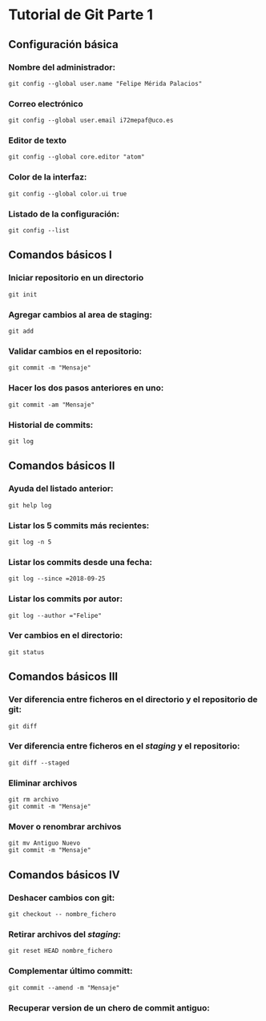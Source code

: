 # Tutorial de Git Parte 1
## Configuración básica
### Nombre del administrador:
`git config --global user.name "Felipe Mérida Palacios"`
### Correo electrónico
`git config --global user.email i72mepaf@uco.es`
### Editor de texto
`git config --global core.editor "atom"`
### Color de la interfaz:
`git config --global color.ui true`
### Listado de la configuración:
`git config --list`
## Comandos básicos I
### Iniciar repositorio en un directorio
`git init`
### Agregar cambios al area de staging:
`git add`
### Validar cambios en el repositorio:
`git commit -m "Mensaje"`
### Hacer los dos pasos anteriores en uno:
`git commit -am "Mensaje"`
### Historial de commits:
`git log`
## Comandos básicos II
### Ayuda del listado anterior:
`git help log`
### Listar los 5 commits más recientes:
`git log -n 5`
### Listar los commits desde una fecha:
`git log --since =2018-09-25`
### Listar los commits por autor:
`git log --author ="Felipe"`
### Ver cambios en el directorio:
`git status`
## Comandos básicos III
### Ver diferencia entre ficheros en el directorio y el repositorio de git:
`git diff`
### Ver diferencia entre ficheros en el *staging* y el repositorio:
`git diff --staged`
### Eliminar archivos
~~~
git rm archivo
git commit -m "Mensaje"
~~~
### Mover o renombrar archivos
~~~
git mv Antiguo Nuevo
git commit -m "Mensaje"
~~~
## Comandos básicos IV
### Deshacer cambios con git:
`git checkout -- nombre_fichero`
### Retirar archivos del *staging*:
`git reset HEAD nombre_fichero`
### Complementar último committ:
`git commit --amend -m "Mensaje"`
### Recuperar version de un chero de commit antiguo: